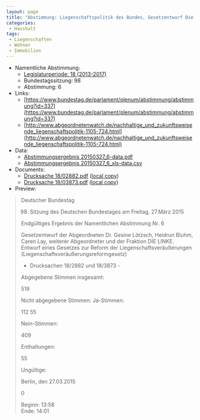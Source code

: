 ```yaml
---
layout: page
title: "Abstimmung: Liegenschaftspolitik des Bundes, Gesetzentwurf Die Linke"
categories:
 - Haushalt
tags:
 - Liegenschaften
 - Wohnen
 - Immobilien
---
```


* Namentliche Abstimmung:
    * [Legislaturperiode: 18 (2013-2017)](https://de.wikipedia.org/wiki/18._Deutscher_Bundestag)
    * Bundestagssitzung: 98
    * Abstimmung: 6
* Links: 
    * [https://www.bundestag.de/parlament/plenum/abstimmung/abstimmung?id=337](https://www.bundestag.de/parlament/plenum/abstimmung/abstimmung?id=337)
    * [http://www.abgeordnetenwatch.de/nachhaltige_und_zukunftsweisende_liegenschaftspolitik-1105-724.html](http://www.abgeordnetenwatch.de/nachhaltige_und_zukunftsweisende_liegenschaftspolitik-1105-724.html)
* Data: 
    * [Abstimmungsergebnis 20150327_6-data.pdf](/res/abstimmungsliste/20150327_6-data.pdf)
    * [Abstimmungsergebnis 20150327_6_xls-data.csv](/res/abstimmungsliste/analyses/20150327_6_xls-data.csv)
* Documents: 
    * [Drucksache 18/02882.pdf](http://dip21.bundestag.de/dip21/btd/18/028/1802882.pdf) ([local copy](/res/abstimmungsdaten/018-098-06/1802882.pdf))
    * [Drucksache 18/03873.pdf](http://dip21.bundestag.de/dip21/btd/18/038/1803873.pdf) ([local copy](/res/abstimmungsdaten/018-098-06/1803873.pdf))
* Preview: 
> Deutscher Bundestag
> 
> 98. Sitzung des Deutschen Bundestages
> am Freitag, 27.März 2015
> 
> Endgültiges Ergebnis der Namentlichen Abstimmung Nr. 6
> 
> Gesetzentwurf der Abgeordneten Dr. Gesine Lötzsch, Heidrun Bluhm, Caren Lay, weiterer
> Abgeordneter und der Fraktion DIE LINKE.
> Entwurf eines Gesetzes zur Reform der Liegenschaftsveräußerungen
> (Liegenschaftsveräußerungsreformgesetz)
> - Drucksachen 18/2882 und 18/3873 -
> 
> Abgegebene Stimmen insgesamt:
> 
> 519
> 
> Nicht abgegebene Stimmen:
> Ja-Stimmen:
> 
> 112
> 55
> 
> Nein-Stimmen:
> 
> 409
> 
> Enthaltungen:
> 
> 55
> 
> Ungültige:
> 
> Berlin, den 27.03.2015
> 
> 0
> 
> Beginn: 13:58  
> Ende: 14:01
